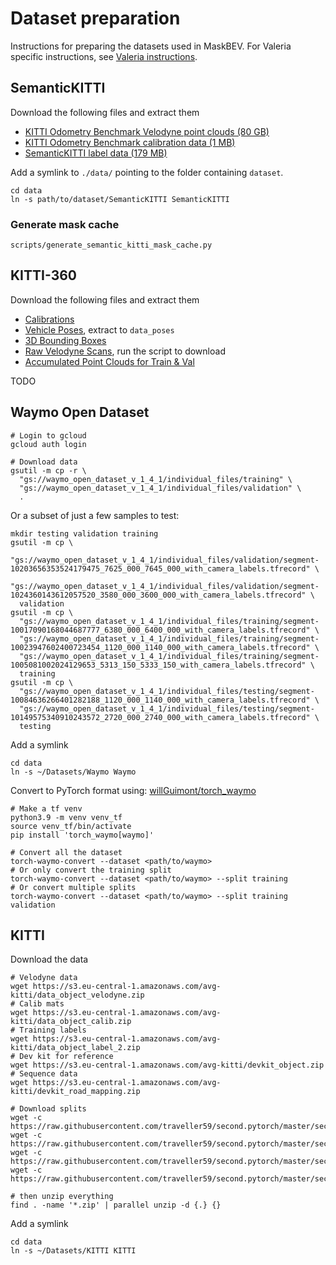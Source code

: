 # Dataset preparation

Instructions for preparing the datasets used in MaskBEV.
For Valeria specific instructions, see [Valeria instructions](docs/VALERIA.md).

## SemanticKITTI

Download the following files and extract them

- [KITTI Odometry Benchmark Velodyne point clouds (80 GB)](https://s3.eu-central-1.amazonaws.com/avg-kitti/data_odometry_velodyne.zip)
- [KITTI Odometry Benchmark calibration data (1 MB)](https://s3.eu-central-1.amazonaws.com/avg-kitti/data_odometry_calib.zip)
- [SemanticKITTI label data (179 MB)](http://semantic-kitti.org/assets/data_odometry_labels.zip)

Add a symlink to `./data/` pointing to the folder containing `dataset`.

```shell
cd data
ln -s path/to/dataset/SemanticKITTI SemanticKITTI
```

### Generate mask cache

```shell
scripts/generate_semantic_kitti_mask_cache.py
```

## KITTI-360

Download the following files and extract them

- [Calibrations](https://s3.eu-central-1.amazonaws.com/avg-projects/KITTI-360/384509ed5413ccc81328cf8c55cc6af078b8c444/calibration.zip)
- [Vehicle Poses](https://s3.eu-central-1.amazonaws.com/avg-projects/KITTI-360/89a6bae3c8a6f789e12de4807fc1e8fdcf182cf4/data_poses.zip),
  extract to `data_poses`
- [3D Bounding Boxes](https://s3.eu-central-1.amazonaws.com/avg-projects/KITTI-360/ffa164387078f48a20f0188aa31b0384bb19ce60/data_3d_bboxes.zip)
- [Raw Velodyne Scans](https://s3.eu-central-1.amazonaws.com/avg-projects/KITTI-360/a1d81d9f7fc7195c937f9ad12e2a2c66441ecb4e/download_3d_velodyne.zip),
  run the script to download
- [Accumulated Point Clouds for Train & Val](https://s3.eu-central-1.amazonaws.com/avg-projects/KITTI-360/6489aabd632d115c4280b978b2dcf72cb0142ad9/data_3d_semantics.zip)

TODO

## Waymo Open Dataset

```shell
# Login to gcloud
gcloud auth login

# Download data
gsutil -m cp -r \
  "gs://waymo_open_dataset_v_1_4_1/individual_files/training" \
  "gs://waymo_open_dataset_v_1_4_1/individual_files/validation" \
  .
```

Or a subset of just a few samples to test:

```shell
mkdir testing validation training
gsutil -m cp \
  "gs://waymo_open_dataset_v_1_4_1/individual_files/validation/segment-10203656353524179475_7625_000_7645_000_with_camera_labels.tfrecord" \
  "gs://waymo_open_dataset_v_1_4_1/individual_files/validation/segment-1024360143612057520_3580_000_3600_000_with_camera_labels.tfrecord" \
  validation
gsutil -m cp \
  "gs://waymo_open_dataset_v_1_4_1/individual_files/training/segment-10017090168044687777_6380_000_6400_000_with_camera_labels.tfrecord" \
  "gs://waymo_open_dataset_v_1_4_1/individual_files/training/segment-10023947602400723454_1120_000_1140_000_with_camera_labels.tfrecord" \
  "gs://waymo_open_dataset_v_1_4_1/individual_files/training/segment-1005081002024129653_5313_150_5333_150_with_camera_labels.tfrecord" \
  training
gsutil -m cp \
  "gs://waymo_open_dataset_v_1_4_1/individual_files/testing/segment-10084636266401282188_1120_000_1140_000_with_camera_labels.tfrecord" \
  "gs://waymo_open_dataset_v_1_4_1/individual_files/testing/segment-10149575340910243572_2720_000_2740_000_with_camera_labels.tfrecord" \
  testing
```

Add a symlink

```shell
cd data
ln -s ~/Datasets/Waymo Waymo
```

Convert to PyTorch format using: [willGuimont/torch_waymo](https://github.com/willGuimont/torch_waymo)

```shell
# Make a tf venv
python3.9 -m venv venv_tf
source venv_tf/bin/activate
pip install 'torch_waymo[waymo]'

# Convert all the dataset
torch-waymo-convert --dataset <path/to/waymo>
# Or only convert the training split
torch-waymo-convert --dataset <path/to/waymo> --split training
# Or convert multiple splits
torch-waymo-convert --dataset <path/to/waymo> --split training validation
```

## KITTI

Download the data

```shell
# Velodyne data
wget https://s3.eu-central-1.amazonaws.com/avg-kitti/data_object_velodyne.zip
# Calib mats
wget https://s3.eu-central-1.amazonaws.com/avg-kitti/data_object_calib.zip
# Training labels
wget https://s3.eu-central-1.amazonaws.com/avg-kitti/data_object_label_2.zip
# Dev kit for reference
wget https://s3.eu-central-1.amazonaws.com/avg-kitti/devkit_object.zip
# Sequence data
wget https://s3.eu-central-1.amazonaws.com/avg-kitti/devkit_road_mapping.zip

# Download splits
wget -c  https://raw.githubusercontent.com/traveller59/second.pytorch/master/second/data/ImageSets/test.txt
wget -c  https://raw.githubusercontent.com/traveller59/second.pytorch/master/second/data/ImageSets/train.txt
wget -c  https://raw.githubusercontent.com/traveller59/second.pytorch/master/second/data/ImageSets/val.txt
wget -c  https://raw.githubusercontent.com/traveller59/second.pytorch/master/second/data/ImageSets/trainval.txt

# then unzip everything
find . -name '*.zip' | parallel unzip -d {.} {}
```

Add a symlink

```shell
cd data
ln -s ~/Datasets/KITTI KITTI
```
